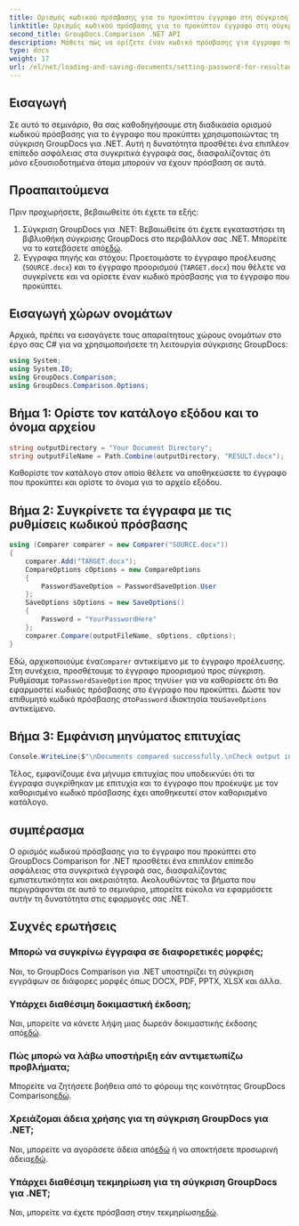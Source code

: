 ```yaml
---
title: Ορισμός κωδικού πρόσβασης για το προκύπτον έγγραφο στη σύγκριση GroupDocs για .NET
linktitle: Ορισμός κωδικού πρόσβασης για το προκύπτον έγγραφο στη σύγκριση GroupDocs για .NET
second_title: GroupDocs.Comparison .NET API
description: Μάθετε πώς να ορίζετε έναν κωδικό πρόσβασης για έγγραφα που προκύπτουν στο GroupDocs Comparison για .NET. Βελτιώστε την ασφάλεια και προστατέψτε τα συγκριτικά αρχεία σας.
type: docs
weight: 17
url: /el/net/loading-and-saving-documents/setting-password-for-resultant-document/
---
```

## Εισαγωγή
Σε αυτό το σεμινάριο, θα σας καθοδηγήσουμε στη διαδικασία ορισμού κωδικού πρόσβασης για το έγγραφο που προκύπτει χρησιμοποιώντας τη σύγκριση GroupDocs για .NET. Αυτή η δυνατότητα προσθέτει ένα επιπλέον επίπεδο ασφάλειας στα συγκριτικά έγγραφά σας, διασφαλίζοντας ότι μόνο εξουσιοδοτημένα άτομα μπορούν να έχουν πρόσβαση σε αυτά.
## Προαπαιτούμενα
Πριν προχωρήσετε, βεβαιωθείτε ότι έχετε τα εξής:
1.  Σύγκριση GroupDocs για .NET: Βεβαιωθείτε ότι έχετε εγκαταστήσει τη βιβλιοθήκη σύγκρισης GroupDocs στο περιβάλλον σας .NET. Μπορείτε να το κατεβάσετε από[εδώ](https://releases.groupdocs.com/comparison/net/).
2. Έγγραφα πηγής και στόχου: Προετοιμάστε το έγγραφο προέλευσης (`SOURCE.docx`) και το έγγραφο προορισμού (`TARGET.docx`) που θέλετε να συγκρίνετε και να ορίσετε έναν κωδικό πρόσβασης για το έγγραφο που προκύπτει.

## Εισαγωγή χώρων ονομάτων
Αρχικά, πρέπει να εισαγάγετε τους απαραίτητους χώρους ονομάτων στο έργο σας C# για να χρησιμοποιήσετε τη λειτουργία σύγκρισης GroupDocs:
```csharp
using System;
using System.IO;
using GroupDocs.Comparison;
using GroupDocs.Comparison.Options;
```
## Βήμα 1: Ορίστε τον κατάλογο εξόδου και το όνομα αρχείου
```csharp
string outputDirectory = "Your Document Directory";
string outputFileName = Path.Combine(outputDirectory, "RESULT.docx");
```
Καθορίστε τον κατάλογο στον οποίο θέλετε να αποθηκεύσετε το έγγραφο που προκύπτει και ορίστε το όνομα για το αρχείο εξόδου.
## Βήμα 2: Συγκρίνετε τα έγγραφα με τις ρυθμίσεις κωδικού πρόσβασης
```csharp
using (Comparer comparer = new Comparer("SOURCE.docx"))
{
    comparer.Add("TARGET.docx");
    CompareOptions cOptions = new CompareOptions
    {
        PasswordSaveOption = PasswordSaveOption.User
    };
    SaveOptions sOptions = new SaveOptions()
    {
        Password = "YourPasswordHere"
    };
    comparer.Compare(outputFileName, sOptions, cOptions);
}
```
 Εδώ, αρχικοποιούμε ένα`Comparer` αντικείμενο με το έγγραφο προέλευσης. Στη συνέχεια, προσθέτουμε το έγγραφο προορισμού προς σύγκριση. Ρυθμίσαμε το`PasswordSaveOption` προς την`User` για να καθορίσετε ότι θα εφαρμοστεί κωδικός πρόσβασης στο έγγραφο που προκύπτει. Δώστε τον επιθυμητό κωδικό πρόσβασης στο`Password` ιδιοκτησία του`SaveOptions` αντικείμενο.
## Βήμα 3: Εμφάνιση μηνύματος επιτυχίας
```csharp
Console.WriteLine($"\nDocuments compared successfully.\nCheck output in {outputDirectory}.");
```
Τέλος, εμφανίζουμε ένα μήνυμα επιτυχίας που υποδεικνύει ότι τα έγγραφα συγκρίθηκαν με επιτυχία και το έγγραφο που προέκυψε με τον καθορισμένο κωδικό πρόσβασης έχει αποθηκευτεί στον καθορισμένο κατάλογο.

## συμπέρασμα
Ο ορισμός κωδικού πρόσβασης για το έγγραφο που προκύπτει στο GroupDocs Comparison for .NET προσθέτει ένα επιπλέον επίπεδο ασφάλειας στα συγκριτικά έγγραφά σας, διασφαλίζοντας εμπιστευτικότητα και ακεραιότητα. Ακολουθώντας τα βήματα που περιγράφονται σε αυτό το σεμινάριο, μπορείτε εύκολα να εφαρμόσετε αυτήν τη δυνατότητα στις εφαρμογές σας .NET.
## Συχνές ερωτήσεις
### Μπορώ να συγκρίνω έγγραφα σε διαφορετικές μορφές;
Ναι, το GroupDocs Comparison για .NET υποστηρίζει τη σύγκριση εγγράφων σε διάφορες μορφές όπως DOCX, PDF, PPTX, XLSX και άλλα.
### Υπάρχει διαθέσιμη δοκιμαστική έκδοση;
 Ναι, μπορείτε να κάνετε λήψη μιας δωρεάν δοκιμαστικής έκδοσης από[εδώ](https://releases.groupdocs.com/).
### Πώς μπορώ να λάβω υποστήριξη εάν αντιμετωπίζω προβλήματα;
 Μπορείτε να ζητήσετε βοήθεια από το φόρουμ της κοινότητας GroupDocs Comparison[εδώ](https://forum.groupdocs.com/c/comparison/12).
### Χρειάζομαι άδεια χρήσης για τη σύγκριση GroupDocs για .NET;
 Ναι, μπορείτε να αγοράσετε άδεια από[εδώ](https://purchase.groupdocs.com/buy) ή να αποκτήσετε προσωρινή άδεια[εδώ](https://purchase.groupdocs.com/temporary-license/).
### Υπάρχει διαθέσιμη τεκμηρίωση για τη σύγκριση GroupDocs για .NET;
 Ναι, μπορείτε να έχετε πρόσβαση στην τεκμηρίωση[εδώ](https://reference.groupdocs.com/comparison/net/).